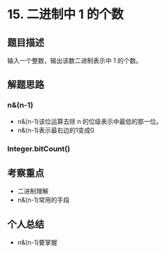 # 15. 二进制中 1 的个数

## 题目描述

输入一个整数，输出该数二进制表示中 1 的个数。



## 解题思路

### n&(n-1)

- n&(n-1)该位运算去除 n 的位级表示中最低的那一位。
- n&(n-1)表示最右边的1变成0



### Integer.bitCount()



## 考察重点

- 二进制理解
- n&(n-1)常用的手段



## 个人总结

- n&(n-1)要掌握